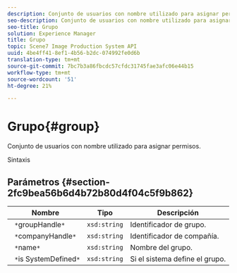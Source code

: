 ```yaml
---
description: Conjunto de usuarios con nombre utilizado para asignar permisos.
seo-description: Conjunto de usuarios con nombre utilizado para asignar permisos.
seo-title: Grupo
solution: Experience Manager
title: Grupo
topic: Scene7 Image Production System API
uuid: 4be4ff41-8ef1-4b56-b2dc-074992fe0d6b
translation-type: tm+mt
source-git-commit: 7bc7b3a86fbcdc57cfdc31745fae3afc06e44b15
workflow-type: tm+mt
source-wordcount: '51'
ht-degree: 21%

---
```



# Grupo{#group}

Conjunto de usuarios con nombre utilizado para asignar permisos.

Sintaxis

## Parámetros {#section-2fc9bea56b6d4b72b80d4f04c5f9b862}

| Nombre | Tipo | Descripción |
|---|---|---|
| ` *`groupHandle`*` | `xsd:string` | Identificador de grupo. |
| ` *`companyHandle`*` | `xsd:string` | Identificador de compañía. |
| ` *`name`*` | `xsd:string` | Nombre del grupo. |
| ` *`is SystemDefined`*` | `xsd:string` | Si el sistema define el grupo. |


